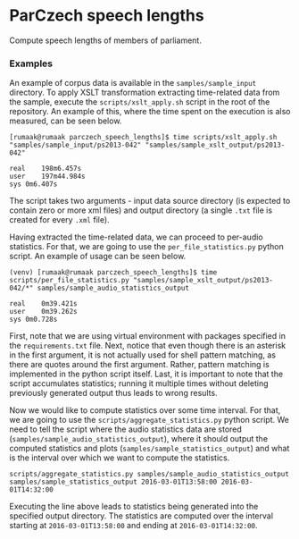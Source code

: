 # ParCzech speech lengths
Compute speech lengths of members of parliament.

### Examples
An example of corpus data is available in the `samples/sample_input`
directory. To apply XSLT transformation extracting time-related data
from the sample, execute the `scripts/xslt_apply.sh` script in the root
of the repository. An example of this, where the time spent on the execution
is also measured, can be seen below.

```
[rumaak@rumaak parczech_speech_lengths]$ time scripts/xslt_apply.sh "samples/sample_input/ps2013-042" "samples/sample_xslt_output/ps2013-042"

real	198m6.457s
user	197m44.984s
sys	0m6.407s
```

The script takes two arguments - input data source directory (is expected
to contain zero or more xml files) and output directory (a single `.txt` file
is created for every `.xml` file).

Having extracted the time-related data, we can proceed to per-audio
statistics. For that, we are going to use the `per_file_statistics.py` python
script. An example of usage can be seen below.

```
(venv) [rumaak@rumaak parczech_speech_lengths]$ time scripts/per_file_statistics.py "samples/sample_xslt_output/ps2013-042/*" samples/sample_audio_statistics_output

real	0m39.421s
user	0m39.262s
sys	0m0.728s
```

First, note that we are using virtual environment with packages specified
in the `requirements.txt` file. Next, notice that even though there is an
asterisk in the first argument, it is not actually used for shell pattern
matching, as there are quotes around the first argument. Rather, pattern
matching is implemented in the python script itself. Last, it is important
to note that the script accumulates statistics; running it multiple times
without deleting previously generated output thus leads to wrong results.

Now we would like to compute statistics over some time interval. For that,
we are going to use the `scripts/aggregate_statistics.py` python script.
We need to tell the script where the audio statistics data are stored
(`samples/sample_audio_statistics_output`), where it should output the
computed statistics and plots (`samples/sample_statistics_output`) and
what is the interval over which we want to compute the statistics.

```
scripts/aggregate_statistics.py samples/sample_audio_statistics_output samples/sample_statistics_output 2016-03-01T13:58:00 2016-03-01T14:32:00
```

Executing the line above leads to statistics being generated into the specified
output directory. The statistics are computed over the interval starting at
`2016-03-01T13:58:00` and ending at `2016-03-01T14:32:00`.

